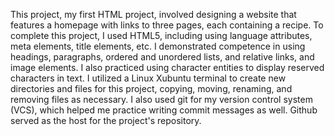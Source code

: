 This project, my first HTML project, involved designing a website that features a homepage with links to three pages, each containing a recipe.
To complete this project, I used HTML5, including using language attributes, meta elements, title elements, etc. I demonstrated competence in using headings, paragraphs, ordered and unordered lists, and relative links, and image elements. I also practiced using character entities to display reserved characters in text.
I utilized a Linux Xubuntu terminal to create new directories and files for this project, copying, moving, renaming, and removing files as necessary. I also used git for my version control system (VCS), which helped me practice writing commit messages as well. Github served as the host for the project's repository.